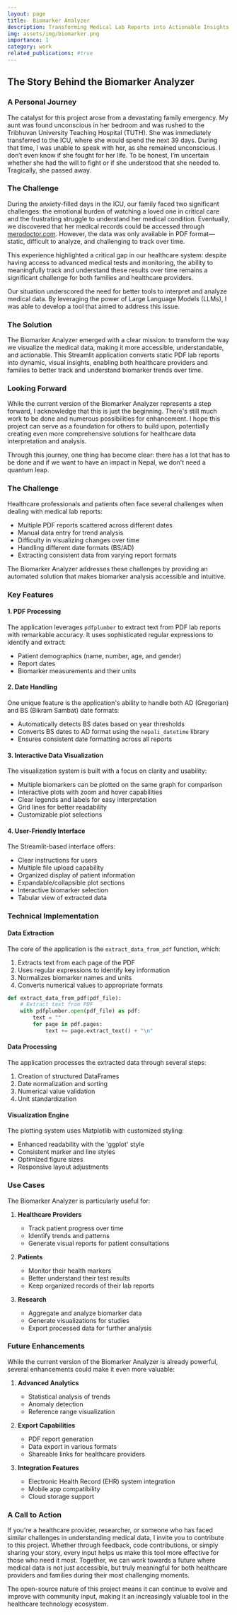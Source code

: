 ```yaml
---
layout: page
title:  Biomarker Analyzer 
description: Transforming Medical Lab Reports into Actionable Insights
img: assets/img/biomarker.png
importance: 1
category: work
related_publications: #true
---
```

## The Story Behind the Biomarker Analyzer

### A Personal Journey

The catalyst for this project arose from a devastating family emergency. My aunt was found unconscious in her bedroom and was rushed to the Tribhuvan University Teaching Hospital (TUTH). She was immediately transferred to the ICU, where she would spend the next 39 days. During that time, I was unable to speak with her, as she remained unconscious. I don’t even know if she fought for her life. To be honest, I’m uncertain whether she had the will to fight or if she understood that she needed to. Tragically, she passed away.

### The Challenge

During the anxiety-filled days in the ICU, our family faced two significant challenges: the emotional burden of watching a loved one in critical care and the frustrating struggle to understand her medical condition. Eventually, we discovered that her medical records could be accessed through [merodoctor.com](https://labreport.merodoctor.com/). However, the data was only available in PDF format—static, difficult to analyze, and challenging to track over time.

This experience highlighted a critical gap in our healthcare system: despite having access to advanced medical tests and monitoring, the ability to meaningfully track and understand these results over time remains a significant challenge for both families and healthcare providers.

Our situation underscored the need for better tools to interpret and analyze medical data. By leveraging the power of Large Language Models (LLMs), I was able to develop a tool that aimed to address this issue.

### The Solution

The Biomarker Analyzer emerged with a clear mission: to transform the way we visualize the medical data, making it more accessible, understandable, and actionable. This Streamlit application converts static PDF lab reports into dynamic, visual insights, enabling both healthcare providers and families to better track and understand biomarker trends over time.

### Looking Forward

While the current version of the Biomarker Analyzer represents a step forward, I acknowledge that this is just the beginning. There's still much work to be done and numerous possibilities for enhancement. I hope this project can serve as a foundation for others to build upon, potentially creating even more comprehensive solutions for healthcare data interpretation and analysis.

Through this journey, one thing has become clear: there has a lot that has to be done and if we want to have an impact in Nepal, we don't need a quantum leap. 

### The Challenge

Healthcare professionals and patients often face several challenges when dealing with medical lab reports:

- Multiple PDF reports scattered across different dates
- Manual data entry for trend analysis
- Difficulty in visualizing changes over time
- Handling different date formats (BS/AD)
- Extracting consistent data from varying report formats

The Biomarker Analyzer addresses these challenges by providing an automated solution that makes biomarker analysis accessible and intuitive.

### Key Features

#### 1. PDF Processing
The application leverages `pdfplumber` to extract text from PDF lab reports with remarkable accuracy. It uses sophisticated regular expressions to identify and extract:
- Patient demographics (name, number, age, and gender)
- Report dates
- Biomarker measurements and their units

#### 2. Date Handling
One unique feature is the application's ability to handle both AD (Gregorian) and BS (Bikram Sambat) date formats:
- Automatically detects BS dates based on year thresholds
- Converts BS dates to AD format using the `nepali_datetime` library
- Ensures consistent date formatting across all reports

#### 3. Interactive Data Visualization
The visualization system is built with a focus on clarity and usability:
- Multiple biomarkers can be plotted on the same graph for comparison
- Interactive plots with zoom and hover capabilities
- Clear legends and labels for easy interpretation
- Grid lines for better readability
- Customizable plot selections

#### 4. User-Friendly Interface
The Streamlit-based interface offers:
- Clear instructions for users
- Multiple file upload capability
- Organized display of patient information
- Expandable/collapsible plot sections
- Interactive biomarker selection
- Tabular view of extracted data

### Technical Implementation

#### Data Extraction
The core of the application is the `extract_data_from_pdf` function, which:
1. Extracts text from each page of the PDF
2. Uses regular expressions to identify key information
3. Normalizes biomarker names and units
4. Converts numerical values to appropriate formats

```python
def extract_data_from_pdf(pdf_file):
    # Extract text from PDF
    with pdfplumber.open(pdf_file) as pdf:
        text = ""
        for page in pdf.pages:
            text += page.extract_text() + "\n"
```

#### Data Processing
The application processes the extracted data through several steps:
1. Creation of structured DataFrames
2. Date normalization and sorting
3. Numerical value validation
4. Unit standardization

#### Visualization Engine
The plotting system uses Matplotlib with customized styling:
- Enhanced readability with the 'ggplot' style
- Consistent marker and line styles
- Optimized figure sizes
- Responsive layout adjustments

### Use Cases

The Biomarker Analyzer is particularly useful for:

1. **Healthcare Providers**
   - Track patient progress over time
   - Identify trends and patterns
   - Generate visual reports for patient consultations

2. **Patients**
   - Monitor their health markers
   - Better understand their test results
   - Keep organized records of their lab reports

3. **Research**
   - Aggregate and analyze biomarker data
   - Generate visualizations for studies
   - Export processed data for further analysis

### Future Enhancements

While the current version of the Biomarker Analyzer is already powerful, several enhancements could make it even more valuable:

1. **Advanced Analytics**
   - Statistical analysis of trends
   - Anomaly detection
   - Reference range visualization

2. **Export Capabilities**
   - PDF report generation
   - Data export in various formats
   - Shareable links for healthcare providers

3. **Integration Features**
   - Electronic Health Record (EHR) system integration
   - Mobile app compatibility
   - Cloud storage support

### A Call to Action
If you're a healthcare provider, researcher, or someone who has faced similar challenges in understanding medical data, I invite you to contribute to this project. Whether through feedback, code contributions, or simply sharing your story, every input helps us make this tool more effective for those who need it most.
Together, we can work towards a future where medical data is not just accessible, but truly meaningful for both healthcare providers and families during their most challenging moments.

The open-source nature of this project means it can continue to evolve and improve with community input, making it an increasingly valuable tool in the healthcare technology ecosystem.
